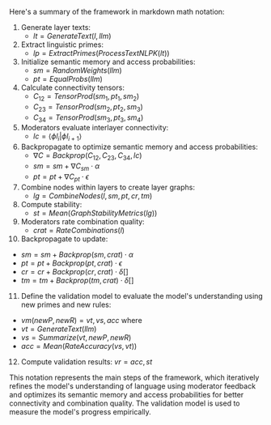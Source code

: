 Here's a summary of the framework in markdown math notation:

1. Generate layer texts: 
    - $lt = GenerateText(l, llm)$
2. Extract linguistic primes:
    - $lp = ExtractPrimes(ProcessTextNLPK(lt))$
3. Initialize semantic memory and access probabilities:
    - $sm = RandomWeights(llm)$
    - $pt = EqualProbs(llm)$
4. Calculate connectivity tensors:
    - $C_{12} = TensorProd(sm_1, pt_1, sm_2)$
    - $C_{23} = TensorProd(sm_2, pt_2, sm_3)$
    - $C_{34} = TensorProd(sm_3, pt_3, sm_4)$
5. Moderators evaluate interlayer connectivity:
    - $lc = \langle \phi l_i | \phi l_{i+1} \rangle$
6. Backpropagate to optimize semantic memory and access probabilities:
    - $\nabla C = Backprop({C_{12}, C_{23}, C_{34}}, lc)$
    - $sm = sm + \nabla C_{sm} \cdot \alpha$
    - $pt = pt + \nabla C_{pt} \cdot \epsilon$
7. Combine nodes within layers to create layer graphs:
    - $lg = CombineNodes(l, sm, pt, cr, tm)$
8. Compute stability:
    - $st = Mean(GraphStabilityMetrics(lg))$
9. Moderators rate combination quality:
    - $crat = RateCombinations(l)$
10. Backpropagate to update:
  - $sm = sm + Backprop(sm, crat) \cdot \alpha$
  - $pt = pt + Backprop(pt, crat) \cdot \epsilon$
  - $cr = cr + Backprop(cr, crat) \cdot \delta[]$
  - $tm = tm + Backprop(tm, crat) \cdot \delta[]$
11. Define the validation model to evaluate the model's understanding using new primes and new rules:
  - $vm(newP, newR) = {vt, vs, acc}$ where
  - $vt = GenerateText(llm)$
  - $vs = Summarize(vt, newP, newR)$
  - $acc = Mean(RateAccuracy(vs, vt))$
12. Compute validation results: $vr = {acc, st}$

This notation represents the main steps of the framework, which iteratively refines the model's understanding of language using moderator feedback and optimizes its semantic memory and access probabilities for better connectivity and combination quality. The validation model is used to measure the model's progress empirically.
